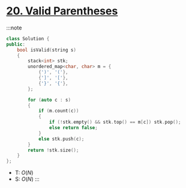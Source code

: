 # [20\. Valid Parentheses](https://leetcode.com/problems/valid-parentheses/)

:::note
```cpp
class Solution {
public:
    bool isValid(string s)
    {
        stack<int> stk;
        unordered_map<char, char> m = {
            {')', '('},
            {']', '['},
            {'}', '{'},
        };

        for (auto c : s)
        {
            if (m.count(c))
            {
                if (!stk.empty() && stk.top() == m[c]) stk.pop();
                else return false;
            }
            else stk.push(c);
        }
        return !stk.size();
    }
};
```
- T: $O(N)$
- S: $O(N)$
:::
